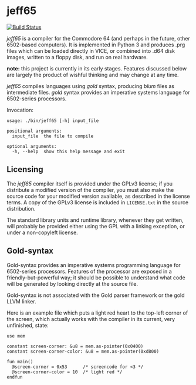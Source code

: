 # jeff65

[![Build Status](https://travis-ci.org/jdpage/jeff65.svg?branch=master)](https://travis-ci.org/jdpage/jeff65)

*jeff65* is a compiler for the Commodore 64 (and perhaps in the future, other
6502-based computers). It is implemented in Python 3 and produces .prg files
which can be loaded directly in VICE, or combined into .d64 disk images, written
to a floppy disk, and run on real hardware.

**note:** this project is currently in its early stages. Features discussed below
are largely the product of wishful thinking and may change at any time.

*jeff65* compiles languages using *gold* syntax, producing *blum* files as
intermediate files. *gold* syntax provides an imperative systems language for
6502-series processors.

Invocation:

    usage: ./bin/jeff65 [-h] input_file

    positional arguments:
      input_file  the file to compile

    optional arguments:
      -h, --help  show this help message and exit


## Licensing

The *jeff65* compiler itself is provided under the GPLv3 license; if you
distribute a modified version of the compiler, you must also make the source
code for your modified version available, as described in the license terms. A
copy of the GPLv3 license is included in `LICENSE.txt` in the source
distribution.

The standard library units and runtime library, whenever they get written, will
probably be provided either using the GPL with a linking exception, or under a
non-copyleft license.


## Gold-syntax

Gold-syntax provides an imperative systems programming language for 6502-series
processors. Features of the processor are exposed in a friendly-but-powerful
way; it should be possible to understand what code will be generated by looking
directly at the source file.

Gold-syntax is not associated with the Gold parser framework or the gold LLVM
linker.

Here is an example file which puts a light red heart to the top-left corner of
the screen, which actually works with the compiler in its current, very
unfinished, state:

```
use mem

constant screen-corner: &u8 = mem.as-pointer(0x0400)
constant screen-corner-color: &u8 = mem.as-pointer(0xd800)

fun main()
  @screen-corner = 0x53      /* screencode for <3 */
  @screen-corner-color = 10  /* light red */
endfun
```
